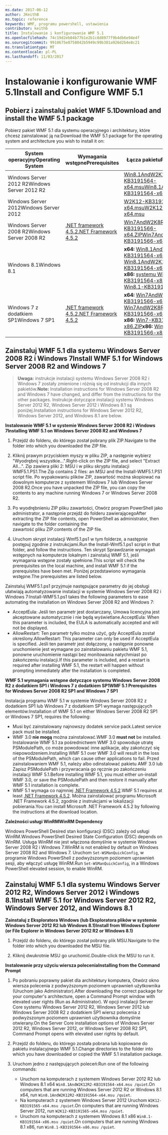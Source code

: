 ```yaml
---
ms.date: 2017-06-12
author: JKeithB
ms.topic: reference
keywords: WMF, programu powershell, ustawienia
contributor: keithb
title: Instalowanie i konfigurowanie WMF 5.1
ms.openlocfilehash: 74c19d2eb04b77b1e2b1c8d8977f9b4db6e94e4f
ms.sourcegitcommit: 9910675e8758042b5949c99b381a926d2b4e8c21
ms.translationtype: MT
ms.contentlocale: pl-PL
ms.lasthandoff: 11/03/2017
---
```

# <a name="install-and-configure-wmf-51"></a><span data-ttu-id="118cb-103">Instalowanie i konfigurowanie WMF 5.1</span><span class="sxs-lookup"><span data-stu-id="118cb-103">Install and Configure WMF 5.1</span></span> #


## <a name="download-and-install-the-wmf-51-package"></a><span data-ttu-id="118cb-104">Pobierz i zainstaluj pakiet WMF 5.1</span><span class="sxs-lookup"><span data-stu-id="118cb-104">Download and install the WMF 5.1 package</span></span>

<span data-ttu-id="118cb-105">Pobierz pakiet WMF 5.1 dla systemu operacyjnego i architektury, które chcesz zainstalować ją na:</span><span class="sxs-lookup"><span data-stu-id="118cb-105">Download the WMF 5.1 package for the operating system and architecture you wish to install it on:</span></span>

| <span data-ttu-id="118cb-106">System operacyjny</span><span class="sxs-lookup"><span data-stu-id="118cb-106">Operating System</span></span>       | <span data-ttu-id="118cb-107">Wymagania wstępne</span><span class="sxs-lookup"><span data-stu-id="118cb-107">Prerequisites</span></span>       | <span data-ttu-id="118cb-108">Łącza pakietu</span><span class="sxs-lookup"><span data-stu-id="118cb-108">Package Links</span></span>             |
|------------------------|---------------------|---------------------------|
| <span data-ttu-id="118cb-109">Windows Server 2012 R2</span><span class="sxs-lookup"><span data-stu-id="118cb-109">Windows Server 2012 R2</span></span> | | [<span data-ttu-id="118cb-110">Win8.1AndW2K12R2-KB3191564-x64.msu</span><span class="sxs-lookup"><span data-stu-id="118cb-110">Win8.1AndW2K12R2-KB3191564-x64.msu</span></span>](https://go.microsoft.com/fwlink/?linkid=839516)|
| <span data-ttu-id="118cb-111">Windows Server 2012</span><span class="sxs-lookup"><span data-stu-id="118cb-111">Windows Server 2012</span></span>    | | [<span data-ttu-id="118cb-112">W2K12-KB3191565-x64.msu</span><span class="sxs-lookup"><span data-stu-id="118cb-112">W2K12-KB3191565-x64.msu</span></span>](https://go.microsoft.com/fwlink/?linkid=839513)|
| <span data-ttu-id="118cb-113">Windows Server 2008 R2</span><span class="sxs-lookup"><span data-stu-id="118cb-113">Windows Server 2008 R2</span></span> | [<span data-ttu-id="118cb-114">.NET framework 4.5.2</span><span class="sxs-lookup"><span data-stu-id="118cb-114">.NET Framework 4.5.2</span></span>](https://www.microsoft.com/en-ca/download/details.aspx?id=42642) | [<span data-ttu-id="118cb-115">Win7AndW2K8R2-KB3191566-x64.ZIP</span><span class="sxs-lookup"><span data-stu-id="118cb-115">Win7AndW2K8R2-KB3191566-x64.ZIP</span></span>](https://go.microsoft.com/fwlink/?linkid=839523) | 
| <span data-ttu-id="118cb-116">Windows 8.1</span><span class="sxs-lookup"><span data-stu-id="118cb-116">Windows 8.1</span></span>            |  | <span data-ttu-id="118cb-117">**x64:** [Win8.1AndW2K12R2-KB3191564-x64.msu](https://go.microsoft.com/fwlink/?linkid=839516)</span><span class="sxs-lookup"><span data-stu-id="118cb-117">**x64:** [Win8.1AndW2K12R2-KB3191564-x64.msu](https://go.microsoft.com/fwlink/?linkid=839516)</span></span> </br> <span data-ttu-id="118cb-118">**x86:** [systemu Win8.1-KB3191564-x86.msu](https://go.microsoft.com/fwlink/?linkid=839521)</span><span class="sxs-lookup"><span data-stu-id="118cb-118">**x86:** [Win8.1-KB3191564-x86.msu](https://go.microsoft.com/fwlink/?linkid=839521)</span></span> |
| <span data-ttu-id="118cb-119">Windows 7 z dodatkiem SP1</span><span class="sxs-lookup"><span data-stu-id="118cb-119">Windows 7 SP1</span></span>          | [<span data-ttu-id="118cb-120">.NET framework 4.5.2</span><span class="sxs-lookup"><span data-stu-id="118cb-120">.NET Framework 4.5.2</span></span>](https://www.microsoft.com/en-ca/download/details.aspx?id=42642) | <span data-ttu-id="118cb-121">**x64:** [Win7AndW2K8R2-KB3191566-x64.ZIP](https://go.microsoft.com/fwlink/?linkid=839523)</span><span class="sxs-lookup"><span data-stu-id="118cb-121">**x64:** [Win7AndW2K8R2-KB3191566-x64.ZIP](https://go.microsoft.com/fwlink/?linkid=839523)</span></span> </br> <span data-ttu-id="118cb-122">**x86:** [Win7-KB3191566-x86.ZIP](https://go.microsoft.com/fwlink/?linkid=839522)</span><span class="sxs-lookup"><span data-stu-id="118cb-122">**x86:** [Win7-KB3191566-x86.ZIP](https://go.microsoft.com/fwlink/?linkid=839522)</span></span>



## <a name="install-wmf-51-for-windows-server-2008-r2-and-windows-7"></a><span data-ttu-id="118cb-123">Zainstaluj WMF 5.1 dla systemu Windows Server 2008 R2 i Windows 7</span><span class="sxs-lookup"><span data-stu-id="118cb-123">Install WMF 5.1 for Windows Server 2008 R2 and Windows 7</span></span>

> <span data-ttu-id="118cb-124">**Uwaga:** instrukcje instalacji systemu Windows Server 2008 R2 i Windows 7 zostały zmienione i różnią się od instrukcji dla innych pakietów.</span><span class="sxs-lookup"><span data-stu-id="118cb-124">**Note:** Installation instructions for Windows Server 2008 R2 and Windows 7 have changed, and differ from the instructions for the other packages.</span></span> <span data-ttu-id="118cb-125">Instrukcje dotyczące instalacji systemu Windows Server 2012 R2, Windows Server 2012 i Windows 8.1 są poniżej.</span><span class="sxs-lookup"><span data-stu-id="118cb-125">Installation instructions for Windows Server 2012 R2, Windows Server 2012, and Windows 8.1 are below.</span></span>

<span data-ttu-id="118cb-126">**Instalowanie WMF 5.1 w systemie Windows Server 2008 R2 i Windows 7**</span><span class="sxs-lookup"><span data-stu-id="118cb-126">**Installing WMF 5.1 on Windows Server 2008 R2 and Windows 7**</span></span>

1. <span data-ttu-id="118cb-127">Przejdź do folderu, do którego został pobrany plik ZIP.</span><span class="sxs-lookup"><span data-stu-id="118cb-127">Navigate to the folder into which you downloaded the ZIP file.</span></span> 

2. <span data-ttu-id="118cb-128">Kliknij prawym przyciskiem myszy w pliku ZIP, a następnie wybierz "Wyodrębnij wszystkie...".</span><span class="sxs-lookup"><span data-stu-id="118cb-128">Right-click on the ZIP file, and select "Extract All...".</span></span> <span data-ttu-id="118cb-129">Zip zawiera pliki 2: MSU i w pliku skryptu instalacji WMF5.1.PS1.</span><span class="sxs-lookup"><span data-stu-id="118cb-129">The Zip contains 2 files: an MSU and the Install-WMF5.1.PS1 script file.</span></span> <span data-ttu-id="118cb-130">Po wypakowaniu plików ZIP, zawartość można skopiować na dowolnym komputerze z systemem Windows 7 lub Windows Server 2008 R2.</span><span class="sxs-lookup"><span data-stu-id="118cb-130">Once you have unpacked the ZIP file, you can copy the contents to any machine running Windows 7 or Windows Server 2008 R2.</span></span>  

3. <span data-ttu-id="118cb-131">Po wyodrębnieniu ZIP pliku zawartości, Otwórz program PowerShell jako administrator, a następnie przejdź do folderu zawierającego</span><span class="sxs-lookup"><span data-stu-id="118cb-131">After extracting the ZIP file contents, open PowerShell as administrator, then navigate to the folder containing the</span></span>  
<span data-ttu-id="118cb-132">zawartość pliku ZIP.</span><span class="sxs-lookup"><span data-stu-id="118cb-132">contents of the ZIP file.</span></span> 

4. <span data-ttu-id="118cb-133">Uruchom skrypt instalacji Wmf5.1.ps1 w tym folderze, a następnie postępuj zgodnie z instrukcjami.</span><span class="sxs-lookup"><span data-stu-id="118cb-133">Run the Install-Wmf5.1.ps1 script in that folder, and follow the instructions.</span></span> <span data-ttu-id="118cb-134">Ten skrypt Sprawdzanie wymagań wstępnych na komputerze lokalnym i zainstaluj WMF 5.1, jeśli wymagania wstępne zostały spełnione.</span><span class="sxs-lookup"><span data-stu-id="118cb-134">This script will check the prerequisites on the local machine, and install WMF 5.1 if the prerequisites have been met.</span></span> <span data-ttu-id="118cb-135">Poniżej przedstawiono wymagania wstępne.</span><span class="sxs-lookup"><span data-stu-id="118cb-135">The prerequisites are listed below.</span></span> 

<span data-ttu-id="118cb-136">Zainstaluj WMF5.1.ps1 przyjmuje następujące parametry do jej obsługi ułatwiają automatyzowanie instalacji w systemie Windows Server 2008 R2 i Windows 7:</span><span class="sxs-lookup"><span data-stu-id="118cb-136">Install-WMF5.1.ps1 takes the following parameters to ease automating the installation on Windows Server 2008 R2 and Windows 7:</span></span>

- <span data-ttu-id="118cb-137">AcceptEula: Jeśli ten parametr jest dostarczany, Umowa licencyjna jest akceptowane automatycznie i nie będą wyświetlane.</span><span class="sxs-lookup"><span data-stu-id="118cb-137">AcceptEula: When this parameter is included, the EULA is automatically accepted and will not be displayed.</span></span>
- <span data-ttu-id="118cb-138">AllowRestart: Ten parametr tylko można użyć, gdy AcceptEula został określony.</span><span class="sxs-lookup"><span data-stu-id="118cb-138">AllowRestart: This parameter can only be used if AcceptEula is specified.</span></span> <span data-ttu-id="118cb-139">Jeśli ten parametr jest dołączony, a następnie ponowne uruchomienie jest wymagane po zainstalowaniu pakietu WMF 5.1, ponowne uruchomienie nastąpi bez monitowania natychmiast po zakończeniu instalacji.</span><span class="sxs-lookup"><span data-stu-id="118cb-139">If this parameter is included, and a restart is required after installing WMF 5.1, the restart will happen without prompting immediately after the installation is completed.</span></span> 

<span data-ttu-id="118cb-140">**WMF 5.1 wymagania wstępne dotyczące systemu Windows Server 2008 R2 z dodatkiem SP1 i Windows 7 z dodatkiem SP1**</span><span class="sxs-lookup"><span data-stu-id="118cb-140">**WMF 5.1 Prerequisites for Windows Server 2008 R2 SP1 and Windows 7 SP1**</span></span>

<span data-ttu-id="118cb-141">Instalacja programu WMF 5.1 w systemie Windows Server 2008 R2 z dodatkiem SP1 lub Windows 7 z dodatkiem SP1 wymaga następujących elementów:</span><span class="sxs-lookup"><span data-stu-id="118cb-141">Installation of WMF 5.1 on either Windows Server 2008 R2 SP1 or Windows 7 SP1, requires the following:</span></span>
- <span data-ttu-id="118cb-142">Musi być zainstalowany najnowszy dodatek service pack.</span><span class="sxs-lookup"><span data-stu-id="118cb-142">Latest service pack must be installed.</span></span>
- <span data-ttu-id="118cb-143">WMF 3.0 **nie mogą** można zainstalować.</span><span class="sxs-lookup"><span data-stu-id="118cb-143">WMF 3.0 **must not** be installed.</span></span> <span data-ttu-id="118cb-144">Instalowanie WMF 5.1 za pośrednictwem WMF 3.0 spowoduje utratę PSModulePath, co może powodować inne aplikacje, aby zakończyć się niepowodzeniem.</span><span class="sxs-lookup"><span data-stu-id="118cb-144">Installing WMF 5.1 over WMF 3.0 will result in the loss of the PSModulePath, which can cause other applications to fail.</span></span> <span data-ttu-id="118cb-145">Przed zainstalowaniem WMF 5.1, należy albo odinstalować pakietu AMF 3.0 lub Zapisz PSModulePath i przywracania go ręcznie po zakończeniu instalacji WMF 5.1.</span><span class="sxs-lookup"><span data-stu-id="118cb-145">Before installing WMF 5.1, you must either un-install WMF 3.0, or save the PSModulePath and then restore it manually after WMF 5.1 installation is complete.</span></span> 
- <span data-ttu-id="118cb-146">WMF 5.1 wymaga co najmniej [.NET Framework 4.5.2](https://www.microsoft.com/en-ca/download/details.aspx?id=42642).</span><span class="sxs-lookup"><span data-stu-id="118cb-146">WMF 5.1 requires at least [.NET Framework 4.5.2](https://www.microsoft.com/en-ca/download/details.aspx?id=42642).</span></span>
<span data-ttu-id="118cb-147">Można zainstalować programu Microsoft .NET Framework 4.5.2, zgodnie z instrukcjami w lokalizacji pobierania.</span><span class="sxs-lookup"><span data-stu-id="118cb-147">You can install Microsoft .NET Framework 4.5.2 by following the instructions at the download location.</span></span>

<span data-ttu-id="118cb-148">**Zależności usługi WinRM**</span><span class="sxs-lookup"><span data-stu-id="118cb-148">**WinRM Dependency**</span></span> 

<span data-ttu-id="118cb-149">Windows PowerShell Desired stan konfiguracji (DSC) zależy od usługi WinRM.</span><span class="sxs-lookup"><span data-stu-id="118cb-149">Windows PowerShell Desired State Configuration (DSC) depends on WinRM.</span></span> <span data-ttu-id="118cb-150">Usługa WinRM nie jest włączona domyślnie w systemie Windows Server 2008 R2 i Windows 7.</span><span class="sxs-lookup"><span data-stu-id="118cb-150">WinRM is not enabled by default on Windows Server 2008 R2 and Windows 7.</span></span> <span data-ttu-id="118cb-151">Uruchom `Set-WSManQuickConfig`, w programie Windows PowerShell z podwyższonym poziomem uprawnień sesji, aby włączyć usługę WinRM.</span><span class="sxs-lookup"><span data-stu-id="118cb-151">Run `Set-WSManQuickConfig`, in a Windows PowerShell elevated session, to enable WinRM.</span></span>


## <a name="install-wmf-51-for-windows-server-2012-r2-windows-server-2012-and-windows-81"></a><span data-ttu-id="118cb-152">Zainstaluj WMF 5.1 dla systemu Windows Server 2012 R2, Windows Server 2012 i Windows 8.1</span><span class="sxs-lookup"><span data-stu-id="118cb-152">Install WMF 5.1 for Windows Server 2012 R2, Windows Server 2012, and Windows 8.1</span></span>
<span data-ttu-id="118cb-153">**Zainstaluj z Eksploratora Windows (lub Eksploratora plików w systemie Windows Server 2012 R2 lub Windows 8.1)**</span><span class="sxs-lookup"><span data-stu-id="118cb-153">**Install from Windows Explorer (or File Explorer in Windows Server 2012 R2 or Windows 8.1)**</span></span>

1. <span data-ttu-id="118cb-154">Przejdź do folderu, do którego został pobrany plik MSU.</span><span class="sxs-lookup"><span data-stu-id="118cb-154">Navigate to the folder into which you downloaded the MSU file.</span></span>

2. <span data-ttu-id="118cb-155">Kliknij dwukrotnie MSU go uruchomić.</span><span class="sxs-lookup"><span data-stu-id="118cb-155">Double-click the MSU to run it.</span></span>

<span data-ttu-id="118cb-156">**Instalowanie przy użyciu wiersza polecenia**</span><span class="sxs-lookup"><span data-stu-id="118cb-156">**Installing from the Command Prompt**</span></span>

1. <span data-ttu-id="118cb-157">Po pobraniu poprawny pakiet dla architektury komputera, Otwórz okno wiersza polecenia z podwyższonym poziomem uprawnień użytkownika (Uruchom jako Administrator).</span><span class="sxs-lookup"><span data-stu-id="118cb-157">After downloading the correct package for your computer's architecture, open a Command Prompt window with elevated user rights (Run as Administrator).</span></span> <span data-ttu-id="118cb-158">W opcji instalacji Server Core systemu Windows Server 2012 R2, Windows Server 2012 lub Windows Server 2008 R2 z dodatkiem SP1 wiersz polecenia z podwyższonym poziomem uprawnień użytkownika domyślnie otwierany.</span><span class="sxs-lookup"><span data-stu-id="118cb-158">On the Server Core installation options of Windows Server 2012 R2, Windows Server 2012, or Windows Server 2008 R2 SP1, Command Prompt opens with elevated user rights by default.</span></span>

2. <span data-ttu-id="118cb-159">Przejdź do folderu, do którego została pobrana lub kopiowane do pakietu instalacyjnego WMF 5.1.</span><span class="sxs-lookup"><span data-stu-id="118cb-159">Change directories to the folder into which you have downloaded or copied the WMF 5.1 installation package.</span></span>

3. <span data-ttu-id="118cb-160">Uruchom jedno z następujących poleceń:</span><span class="sxs-lookup"><span data-stu-id="118cb-160">Run one of the following commands:</span></span>
    - <span data-ttu-id="118cb-161">Uruchom na komputerach z systemem Windows Server 2012 R2 lub Windows 8.1 x64 `Win8.1AndW2K12R2-KB3191564-x64.msu /quiet`.</span><span class="sxs-lookup"><span data-stu-id="118cb-161">On computers that are running Windows Server 2012 R2 or Windows 8.1 x64, run `Win8.1AndW2K12R2-KB3191564-x64.msu /quiet`.</span></span>
    - <span data-ttu-id="118cb-162">Na komputerach z systemem Windows Server 2012 Uruchom `W2K12-KB3191565-x64.msu /quiet`.</span><span class="sxs-lookup"><span data-stu-id="118cb-162">On computers that are running Windows Server 2012, run `W2K12-KB3191565-x64.msu /quiet`.</span></span>
    - <span data-ttu-id="118cb-163">Uruchom na komputerach z systemem Windows 8.1 x86 `Win8.1-KB3191564-x86.msu /quiet`.</span><span class="sxs-lookup"><span data-stu-id="118cb-163">On computers that are running Windows 8.1 x86, run `Win8.1-KB3191564-x86.msu /quiet`.</span></span>
    
